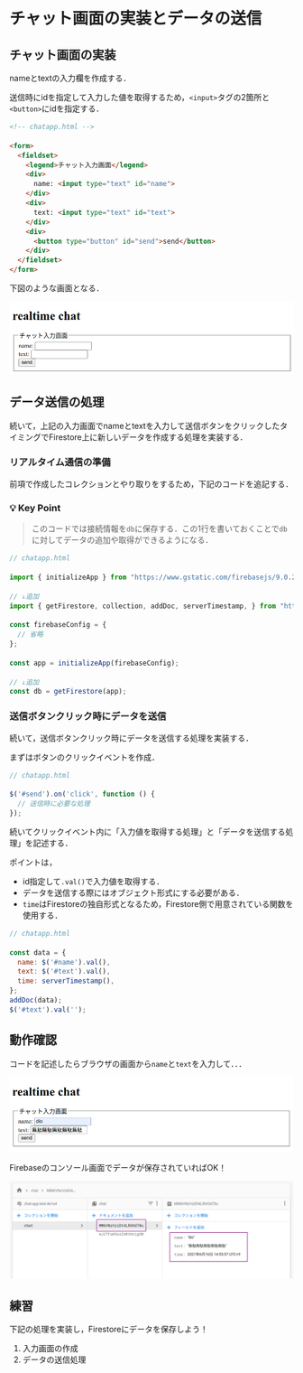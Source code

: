 # チャット画面の実装とデータの送信

## チャット画面の実装

nameとtextの入力欄を作成する．

送信時にidを指定して入力した値を取得するため，`<input>`タグの2箇所と`<button>`にidを指定する．

```html
<!-- chatapp.html -->

<form>
  <fieldset>
    <legend>チャット入力画面</legend>
    <div>
      name: <input type="text" id="name">
    </div>
    <div>
      text: <input type="text" id="text">
    </div>
    <div>
      <button type="button" id="send">send</button>
    </div>
  </fieldset>
</form>

```

下図のような画面となる．

![チャット入力画面](./img/20210616144514.png)


## データ送信の処理

続いて，上記の入力画面でnameとtextを入力して送信ボタンをクリックしたタイミングでFirestore上に新しいデータを作成する処理を実装する．

### リアルタイム通信の準備

前項で作成したコレクションとやり取りをするため，下記のコードを追記する．

### 💡 Key Point

>このコードでは接続情報を`db`に保存する．この1行を書いておくことで`db`に対してデータの追加や取得ができるようになる．

```js
// chatapp.html

import { initializeApp } from "https://www.gstatic.com/firebasejs/9.0.2/firebase-app.js";

// ↓追加
import { getFirestore, collection, addDoc, serverTimestamp, } from "https://www.gstatic.com/firebasejs/9.0.2/firebase-firestore.js";

const firebaseConfig = {
  // 省略
};

const app = initializeApp(firebaseConfig);

// ↓追加
const db = getFirestore(app);

```

### 送信ボタンクリック時にデータを送信

続いて，送信ボタンクリック時にデータを送信する処理を実装する．

まずはボタンのクリックイベントを作成．

```js
// chatapp.html

$('#send').on('click', function () {
  // 送信時に必要な処理
});

```

続いてクリックイベント内に「入力値を取得する処理」と「データを送信する処理」を記述する．

ポイントは，

- id指定して`.val()`で入力値を取得する．
- データを送信する際にはオブジェクト形式にする必要がある．
- `time`はFirestoreの独自形式となるため，Firestore側で用意されている関数を使用する．

```js
// chatapp.html

const data = {
  name: $('#name').val(),
  text: $('#text').val(),
  time: serverTimestamp(),
};
addDoc(data);
$('#text').val('');

```


## 動作確認

コードを記述したらブラウザの画面から`name`と`text`を入力して．．．

![動作確認（ブラウザ）](./img/20210616145454.png)

Firebaseのコンソール画面でデータが保存されていればOK！

![動作確認（コンソール）](./img/20210616145647.png)

## 練習

下記の処理を実装し，Firestoreにデータを保存しよう！

1. 入力画面の作成
2. データの送信処理
